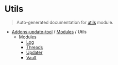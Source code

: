 # Utils

> Auto-generated documentation for [utils](blob/master/utils/__init__.py) module.

- [Addons-update-tool](..\README.md#addons-update-tool) / [Modules](..\MODULES.md#addons-update-tool-modules) / Utils
    - Modules
        - [Log](log.md#log)
        - [Threads](threads.md#threads)
        - [Updater](updater.md#updater)
        - [Vault](vault.md#vault)
